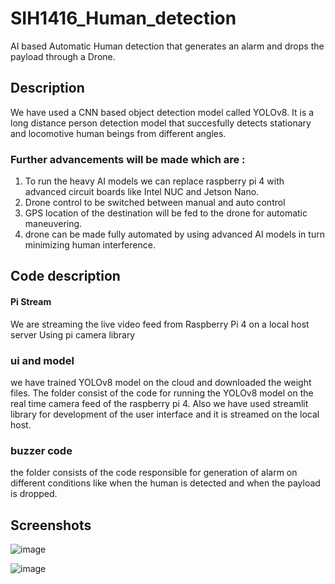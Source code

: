 
# SIH1416_Human_detection

AI based Automatic Human detection that generates an alarm and drops the payload through a Drone.



## Description

We have used a CNN based object detection model called YOLOv8. It is a long distance person detection model that succesfully detects stationary and locomotive human beings from different angles.

### Further advancements will be made which are :
1. To run the heavy AI models we can replace raspberry pi 4 with advanced circuit boards like Intel NUC and Jetson Nano.
2. Drone control to be switched between manual and auto control
3. GPS location of the destination will be fed to the drone for automatic maneuvering.
4. drone can be made fully automated by using advanced AI models in turn minimizing human interference.


## Code description 

#### Pi Stream
We are streaming the live video feed from Raspberry Pi 4 on a local host server Using pi camera library 

### ui and model
we have trained YOLOv8 model on the cloud and downloaded the weight files. The folder consist of the code for running the YOLOv8 model on the real time camera feed of the raspberry pi 4.
Also we have used streamlit library for development of the user interface and it is streamed on the local host.

### buzzer code
the folder consists of the code responsible for generation of alarm on different conditions like when the human is detected and when the payload is dropped.
## Screenshots
![image](https://github.com/Tejaskhillare2510/SIH1416-Payload_dropping_drone-XCEED/assets/122872302/4689432b-f918-4358-8b9f-8202790666c7)

![image](https://github.com/Tejaskhillare2510/SIH1416-Payload_dropping_drone-XCEED/assets/122872302/c1866a9d-b7f1-418e-b1ee-ba7c5aebf113)

